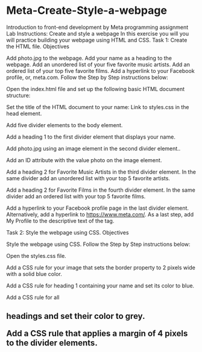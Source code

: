 # Meta-Create-Style-a-webpage
Introduction to front-end development by Meta programming assignment
Lab Instructions: Create and style a webpage
In this exercise you will you will practice building your webpage using HTML and CSS.
Task 1: Create the HTML file.
Objectives

Add photo.jpg to the webpage.
Add your name as a heading to the webpage.
Add an unordered list of your five favorite music artists.
Add an ordered list of your top five favorite films.
Add a hyperlink to your Facebook profile, or, meta.com.
Follow the Step by Step instructions below:

Open the index.html file and set up the following basic HTML document structure:

<!DOCTYPE html>
<html>
<head>
</head>
<body>
</body>
</html>
Set the title of the HTML document to your name:

<!DOCTYPE html>
<html>
<head>
    <title>your name</title>
</head>
<body>
</body>
</html>
Link to styles.css in the head element.

Add five divider elements to the body element.

Add a heading 1 to the first divider element that displays your name.

Add photo.jpg using an image element in the second divider element..

Add an ID attribute with the value photo on the image element.

Add a heading 2 for Favorite Music Artists in the third divider element. In the same divider add an unordered list with your top 5 favorite artists.

Add a heading 2 for Favorite Films in the fourth divider element. In the same divider add an ordered list with your top 5 favorite films.

Add a hyperlink to your Facebook profile page in the last divider element. Alternatively, add a hyperlink to https://www.meta.com/. As a last step, add My Profile to the descriptive text of the <a> tag.


Task 2: Style the webpage using CSS.
Objectives

Style the webpage using CSS.
Follow the Step by Step instructions below:

Open the styles.css file.

Add a CSS rule for your image that sets the border property to 2 pixels wide with a solid blue color.

Add a CSS rule for heading 1 containing your name and set its color to blue.

Add a CSS rule for all <h2> headings and set their color to grey.

Add a CSS rule that applies a margin of 4 pixels to the divider elements.
